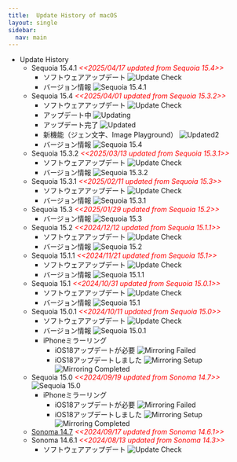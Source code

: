 ```yaml
---
title:  Update History of macOS
layout: single
sidebar:
  nav: main
---
```

- Update History
  - Sequoia 15.4.1
    <span style="color: red;">*<<2025/04/17 updated from Sequoia 15.4>>*</span>
    - ソフトウェアアップデート
      ![Update Check](/images/Mac/20250417_MacOS_Sequoia15.4.1Update.png)
    - バージョン情報
      ![Sequoia 15.4.1](/images/Mac/20250417_MacOS_Sequoia15.4.1.png)
  - Sequoia 15.4
    <span style="color: red;">*<<2025/04/01 updated from Sequoia 15.3.2>>*</span>
    - ソフトウェアアップデート
      ![Update Check](/images/Mac/20250401_MacOS_Sequoia15.4Update.png)
    - アップデート中
      ![Updating](/images/Mac/20250401_MacOS_Sequoia15.4Updating.png)
    - アップデート完了
      ![Updated](/images/Mac/20250401_MacOS_Sequoia15.4Updated.png)
    - 新機能（ジェン文字、Image Playground）
      ![Updated2](/images/Mac/20250401_MacOS_Sequoia15.4Updated2.png)
    - バージョン情報
      ![Sequoia 15.4](/images/Mac/20250401_MacOS_Sequoia15.4.png)
  - Sequoia 15.3.2
    <span style="color: red;">*<<2025/03/13 updated from Sequoia 15.3.1>>*</span>
    - ソフトウェアアップデート
      ![Update Check](/images/Mac/20250313_MacOS_Sequoia15.3.2Update.png)
    - バージョン情報
      ![Sequoia 15.3.2](/images/Mac/20250313_MacOS_Sequoia15.3.2.png)
  - Sequoia 15.3.1
    <span style="color: red;">*<<2025/02/11 updated from Sequoia 15.3>>*</span>
    - ソフトウェアアップデート
      ![Update Check](/images/Mac/20250211_MacOS_Sequoia15.3.1Update.png)
    - バージョン情報
      ![Sequoia 15.3.1](/images/Mac/20250211_MacOS_Sequoia15.3.1.png)
  - Sequoia 15.3
    <span style="color: red;">*<<2025/01/29 updated from Sequoia 15.2>>*</span>
    - バージョン情報
      ![Sequoia 15.3](/images/Mac/20250129_MacOS_Sequoia15.3.png)
  - Sequoia 15.2
    <span style="color: red;">*<<2024/12/12 updated from Sequoia 15.1.1>>*</span>
    - ソフトウェアアップデート
      ![Update Check](/images/Mac/20241212_MacOS_Sequoia15.2Update.png)
    - バージョン情報
      ![Sequoia 15.2](/images/Mac/20241212_MacOS_Sequoia15.2.png)
  - Sequoia 15.1.1
    <span style="color: red;">*<<2024/11/21 updated from Sequoia 15.1>>*</span>
    - ソフトウェアアップデート
      ![Update Check](/images/Mac/20241121_MacOS_Sequoia15.1.1Update.png)
    - バージョン情報
      ![Sequoia 15.1.1](/images/Mac/20241121_MacOS_Sequoia15.1.1.png)
  - Sequoia 15.1
    <span style="color: red;">*<<2024/10/31 updated from Sequoia 15.0.1>>*</span>
    - ソフトウェアアップデート
      ![Update Check](/images/Mac/20241031_MacOS_Sequoia15.1Update.png)
    - バージョン情報
      ![Sequoia 15.1](/images/Mac/20241031_MacOS_Sequoia15.1.png)
  - Sequoia 15.0.1
    <span style="color: red;">*<<2024/10/11 updated from Sequoia 15.0>>*</span>
    - ソフトウェアアップデート
      ![Update Check](/images/Mac/20241011_MacOS_Sequoia15.0.1_Update.png)
    - バージョン情報
      ![Sequoia 15.0.1](/images/Mac/20241011_MacOS_Sequoia15.0.1.png)
    - iPhoneミラーリング
      - iOS18アップデートが必要
        ![Mirroring Failed](/images/Mac/20240919_MacOS_Sequoia_iPhone_Mirroring_Error.png)
      - iOS18アップデートしました
        ![Mirroring Setup](/images/Mac/20240922_MacOS_Sequoia_iPhone_Mirroring_Setup.png)
        ![Mirroring Completed](/images/Mac/20240922_MacOS_Sequoia_iPhone_Mirroring.png)
  - Sequoia 15.0
    <span style="color: red;">*<<2024/09/19 updated from Sonoma 14.7>>*</span>
    ![Sequoia 15.0](/images/Mac/20240919_MacOS_Sequoia.png)
    - iPhoneミラーリング
      - iOS18アップデートが必要
        ![Mirroring Failed](/images/Mac/20240919_MacOS_Sequoia_iPhone_Mirroring_Error.png)
      - iOS18アップデートしました
        ![Mirroring Setup](/images/Mac/20240922_MacOS_Sequoia_iPhone_Mirroring_Setup.png)
        ![Mirroring Completed](/images/Mac/20240922_MacOS_Sequoia_iPhone_Mirroring.png)
  - [Sonoma 14.7](https://apps.apple.com/jp/app/macos-sonoma/id6450717509?mt=12)
    <span style="color: red;">*<<2024/09/17 updated from Sonoma 14.6.1>>*</span>
  - Sonoma 14.6.1 <span style="color: red;">*<<2024/08/13 updated from Sonoma 14.3>>*</span>
    - ソフトウェアアップデート
      ![Update Check](/images/Mac/20240813_MacOS_Sonoma14.6.1Update.png)
